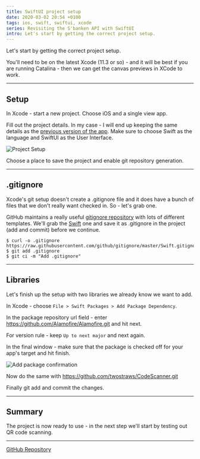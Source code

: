 ```yaml
---
title: SwiftUI project setup
date: 2020-03-02 20:54 +0100
tags: ios, swift, swiftui, xcode
series: Revisiting the S'banken API with SwiftUI
intro: Let's start by getting the correct project setup.
---
```


Let's start by getting the correct project setup.

You'll need to be on the latest Xcode (11.3 or so) - and it will be best if you are running Catalina - then we can get the canvas previews in XCode to work.

---

## Setup

In Xcode - start a new project. Choose iOS and a single view app.

Fill out the project details. In my case - I will end up keeping the same details as the [previous version of the app](https://github.com/chrissearle/Lommepenger/tree/63a3bda3183926a18e821d90c62dc33b807c7e33). Make sure to choose Swift as the language and SwiftUI as the User Interface.

![Project Setup](project-setup.png)

Choose a place to save the project and enable git repository generation.

---

## .gitignore

Xcode's git setup doesn't create a .gitignore file and it does have a bunch of files that we don't really want checked in. So - let's grab one.

GitHub maintains a really useful [gitignore repository](https://github.com/github/gitignore) with lots of different templates. We'll grab the [Swift](https://github.com/github/gitignore/blob/master/Swift.gitignore) one and save it as .gitignore in the project (add and commit) before we continue.

```shell
$ curl -o .gitignore https://raw.githubusercontent.com/github/gitignore/master/Swift.gitignore
$ git add .gitignore
$ git ci -m "Add .gitignore"
```

---

## Libraries

Let's finish up the setup with two libraries we already know we want to add.

In Xcode - choose `File > Swift Packages > Add Package Dependency`.

In the package repository url field - enter https://github.com/Alamofire/Alamofire.git and hit next.

For version rule - keep `Up to next major` and next again.

In the final window - make sure that the package is checked off for your app's target and hit finish.

![Add package confirmation](add-package.png)

Now do the same with https://github.com/twostraws/CodeScanner.git

Finally git add and commit the changes.

---

## Summary

The project is now ready to use - in the next step we'll start by testing out QR code scanning.

---

[GitHub Repository](https://github.com/chrissearle/lommepenger-swiftui)
